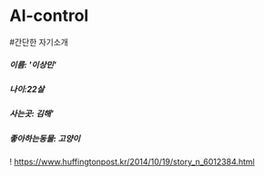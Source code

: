 # AI-control
#간단한 자기소개

##### 이름: _'이상민'_

##### 나이:_22살_
##### 사는곳: 김해'
##### 좋아하는동물: _고양이_
! https://www.huffingtonpost.kr/2014/10/19/story_n_6012384.html
